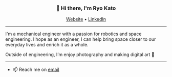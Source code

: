 <h3 align="center">👋 Hi there, I'm Ryo Kato</h3>

<p align="center">
  <a href="theryokato.github.io">Website</a> •
  <a href="https://www.linkedin.com/in/ryokato-texasam/">LinkedIn</a>
</p>

---
I'm a mechanical engineer with a passion for robotics and space engineering. I hope as an engineer, I can help bring space closer to our everyday lives and enrich it as a whole.

Outside of engineering, I’m enjoy photography and making digital art 🎨 

---

- 📫 Reach me on [email]("mailto:ryokato.inbox@gmail.com)
